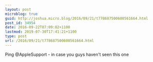 ```yaml
---
layout: post
microblog: true
guid: http://joshua.micro.blog/2016/09/21/t778687500600561664.html
post_id: 34954
date: 2016-09-22T07:09:02+1100
lastmod: 2019-07-30T17:41:21+1100
type: post
url: /2016/09/21/t778687500600561664.html
---
```

Ping @AppleSupport - in case you guys haven't seen this one
